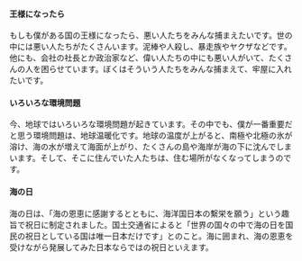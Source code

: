 #### 王様になったら

もしも僕がある国の王様になったら、悪い人たちをみんな捕まえたいです。世の中には悪い人たちがたくさんいます。泥棒や人殺し、暴走族やヤクザなどです。他にも、会社の社長とか政治家など、偉い人たちの中にも悪い人がいて、たくさんの人を困らせています。ぼくはそういう人たちをみんな捕まえて、牢屋に入れたいです。

#### いろいろな環境問題

今、地球ではいろいろな環境問題が起きています。その中でも、僕が一番重要だと思う環境問題は、地球温暖化です。地球の温度が上がると、南極や北極の氷が溶け、海の水が増えて海面が上がり、たくさんの島や海岸が海の下に沈んでしまいます。そして、そこに住んでいた人たちは、住む場所がなくなってしまうのです。

#### 海の日

海の日は、「海の恩恵に感謝するとともに、海洋国日本の繫栄を願う」という趣旨で祝日に制定されました。国土交通省によると「世界の国々の中で海の日を国民の祝日としている国は唯一日本だけです」とのこと。海に囲まれ、海の恩恵を受けながら発展してみた日本ならではの祝日といえます。　
